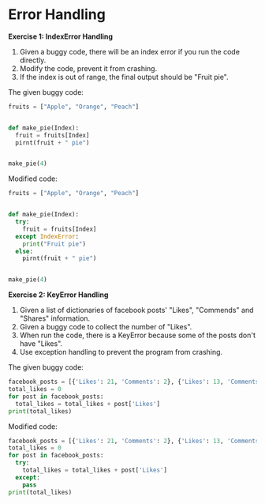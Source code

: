 # Error Handling

**Exercise 1: IndexError Handling**

1. Given a buggy code, there will be an index error if you run the code directly.
2. Modify the code, prevent it from crashing.
3. If the index is out of range, the final output should be "Fruit pie".

The given buggy code:
```py
fruits = ["Apple", "Orange", "Peach"]


def make_pie(Index):
  fruit = fruits[Index]
  pirnt(fruit + " pie")


make_pie(4)
```

Modified code:
```py
fruits = ["Apple", "Orange", "Peach"]


def make_pie(Index):
  try:
    fruit = fruits[Index]
  except IndexError:
    print("Fruit pie")
  else:
    pirnt(fruit + " pie")


make_pie(4)
```

**Exercise 2: KeyError Handling**

1. Given a list of dictionaries of facebook posts' "Likes", "Commends" and "Shares" information.
2. Given a buggy code to collect the number of "Likes".
3. When run the code, there is a KeyError because some of the posts don't have "Likes".
4. Use exception handling to prevent the program from crashing.

The given buggy code:
```py
facebook_posts = [{'Likes': 21, 'Comments': 2}, {'Likes': 13, 'Comments': 2, 'Shares': 1}, {'Likes': 33, 'Comments': 8, 'Shares': 3}, {'Comments': 4, 'Shares': 2},{'Comments': 1, 'Shares': 1}, {'Likes': 19, 'Comments': 3}]
total_likes = 0
for post in facebook_posts:
  total_likes = total_likes + post['Likes']
print(total_likes)
```

Modified code:
```py
facebook_posts = [{'Likes': 21, 'Comments': 2}, {'Likes': 13, 'Comments': 2, 'Shares': 1}, {'Likes': 33, 'Comments': 8, 'Shares': 3}, {'Comments': 4, 'Shares': 2},{'Comments': 1, 'Shares': 1}, {'Likes': 19, 'Comments': 3}]
total_likes = 0
for post in facebook_posts:
  try:
    total_likes = total_likes + post['Likes']
  except:
    pass
print(total_likes)
```
